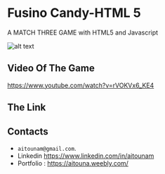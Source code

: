 # Fusino Candy-HTML 5

 A MATCH THREE GAME  with HTML5  and Javascript

![alt text](https://github.com/MohamedAitouna/Fusion-Candy-/blob/master/fusion2.PNG?raw=true)

## Video Of The Game

https://www.youtube.com/watch?v=rVOKVx6_KE4

## The Link 



## Contacts

*  `aitounam@gmail.com`.
*  Linkedin https://www.linkedin.com/in/aitounam
*  Portfolio : https://aitouna.weebly.com/
